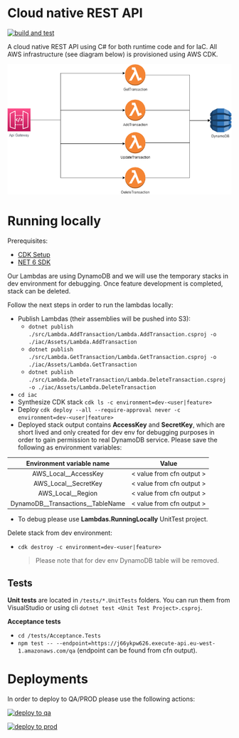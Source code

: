 # Cloud native REST API

[![build and test](https://github.com/murariuroger/cloud-native-rest-api/actions/workflows/build-stage.yaml/badge.svg)](https://github.com/murariuroger/cloud-native-rest-api/actions/workflows/build-stage.yaml)

A cloud native REST API using C# for both runtime code and for IaC. All AWS infrastructure (see diagram below) is provisioned using AWS CDK.

![Diagram](https://github.com/murariuroger/cloud-native-rest-api/blob/main/assets/diagram.png?raw=true)

# Running locally

Prerequisites:

- [CDK Setup](https://docs.aws.amazon.com/cdk/v2/guide/work-with.html#work-with-prerequisites)
- [NET 6 SDK](https://dotnet.microsoft.com/en-us/download/dotnet/6.0)

Our Lambdas are using DynamoDB and we will use the temporary stacks in dev environment for debugging. Once feature development is completed, stack can be deleted.

Follow the next steps in order to run the lambdas locally:

- Publish Lambdas (their assemblies will be pushed into S3):
  - `dotnet publish ./src/Lambda.AddTransaction/Lambda.AddTransaction.csproj -o ./iac/Assets/Lambda.AddTransaction`
  - `dotnet publish ./src/Lambda.GetTransaction/Lambda.GetTransaction.csproj -o ./iac/Assets/Lambda.GetTransaction`
  - `dotnet publish ./src/Lambda.DeleteTransaction/Lambda.DeleteTransaction.csproj -o ./iac/Assets/Lambda.DeleteTransaction`
- `cd iac`
- Synthesize CDK stack `cdk ls -c environment=dev-<user|feature>`
- Deploy `cdk deploy --all --require-approval never -c environment=dev-<user|feature>`
- Deployed stack output contains **AccessKey** and **SecretKey**, which are short lived and only created for dev env for debugging purposes in order to gain permission to real DynamoDB service.
  Please save the following as environment variables:

|     Environment variable name     |           Value           |
| :-------------------------------: | :-----------------------: |
|      AWS_Local\_\_AccessKey       | < value from cfn output > |
|      AWS_Local\_\_SecretKey       | < value from cfn output > |
|        AWS_Local\_\_Region        | < value from cfn output > |
| DynamoDB__Transactions__TableName | < value from cfn output > |

- To debug please use **Lambdas.RunningLocally** UnitTest project.

Delete stack from dev environment:

- `cdk destroy -c environment=dev-<user|feature>`
  > Please note that for dev env DynamoDB table will be removed.

## Tests

 **Unit tests** are located in `/tests/*.UnitTests` folders. You can run them from VisualStudio or using cli `dotnet test <Unit Test Project>.csproj`.

 **Acceptance tests** 
   - `cd /tests/Acceptance.Tests` 
   - `npm test -- --endpoint=https://j66ykpw626.execute-api.eu-west-1.amazonaws.com/qa` (endpoint can be found from cfn output).

# Deployments

In order to deploy to QA/PROD please use the following actions:

[![deploy to qa](https://github.com/murariuroger/cloud-native-rest-api/actions/workflows/aws-deploy-qa.yaml/badge.svg)](https://github.com/murariuroger/cloud-native-rest-api/actions/workflows/aws-deploy-qa.yaml)

[![deploy to prod](https://github.com/murariuroger/cloud-native-rest-api/actions/workflows/aws-deploy-prod.yaml/badge.svg)](https://github.com/murariuroger/cloud-native-rest-api/actions/workflows/aws-deploy-prod.yaml)

